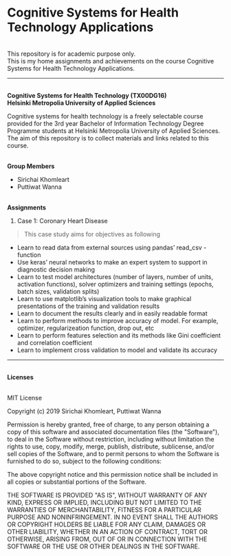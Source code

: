 # Cognitive Systems for Health Technology Applications
<br>This repository is for academic purpose only. 
<br>This is my home assignments and achievements on the course Cognitive Systems for Health Technology Applications.


---


<br>**Cognitive Systems for Health Technology (TX00DG16)**
<br>**Helsinki Metropolia University of Applied Sciences**

Cognitive systems for health technology is a freely selectable course provided for the 3rd year Bachelor of Information Technology Degree Programme students at Helsinki Metropolia University of Applied Sciences. The aim of this repository is to collect materials and links related to this course.

<br>**Group Members**
*   Sirichai Khomleart
*   Puttiwat Wanna

<br>**Assignments**


1.   Case 1: Coronary Heart Disease


> This case study aims for objectives as following
- Learn to read data from external sources using pandas’ read_csv -function
- Use keras’ neural networks to make an expert system to support in diagnostic decision
making
- Learn to test model architectures (number of layers, number of units, activation functions), solver optimizers and training settings (epochs, batch sizes, validation splits) 
- Learn to use matplotlib’s visualization tools to make graphical presentations of the training and validation results
- Learn to document the results clearly and in easily readable format
- Learn to perform methods to improve accuracy of model. For example, optimizer, regularizeation function, drop out, etc
- Learn to perform features selection and its methods like Gini coefficient and correlation coefficient
- Learn to implement cross validation to model and validate its accuracy



---


<br>**Licenses**

<br>MIT License

Copyright (c) 2019 Sirichai Khomleart, Puttiwat Wanna

Permission is hereby granted, free of charge, to any person obtaining a copy
of this software and associated documentation files (the "Software"), to deal
in the Software without restriction, including without limitation the rights
to use, copy, modify, merge, publish, distribute, sublicense, and/or sell
copies of the Software, and to permit persons to whom the Software is
furnished to do so, subject to the following conditions:

The above copyright notice and this permission notice shall be included in all
copies or substantial portions of the Software.

THE SOFTWARE IS PROVIDED "AS IS", WITHOUT WARRANTY OF ANY KIND, EXPRESS OR
IMPLIED, INCLUDING BUT NOT LIMITED TO THE WARRANTIES OF MERCHANTABILITY,
FITNESS FOR A PARTICULAR PURPOSE AND NONINFRINGEMENT. IN NO EVENT SHALL THE
AUTHORS OR COPYRIGHT HOLDERS BE LIABLE FOR ANY CLAIM, DAMAGES OR OTHER
LIABILITY, WHETHER IN AN ACTION OF CONTRACT, TORT OR OTHERWISE, ARISING FROM,
OUT OF OR IN CONNECTION WITH THE SOFTWARE OR THE USE OR OTHER DEALINGS IN THE
SOFTWARE.
